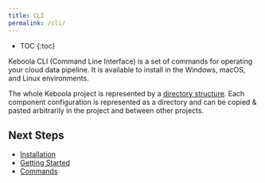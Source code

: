 ```yaml
---
title: CLI
permalink: /cli/
---
```


* TOC
{:toc}

Keboola CLI (Command Line Interface) is a set of commands for operating your cloud data pipeline. It is available 
to install in the Windows, macOS, and Linux environments.

The whole Keboola project is represented by a [directory structure](/cli/structure/#directory-structure). Each 
component configuration is represented as a directory and can be copied & pasted arbitrarily in the project 
and between other projects. 

## Next Steps

- [Installation](/cli/installation/)
- [Getting Started](/cli/getting-started/)
- [Commands](/cli/commands/)
